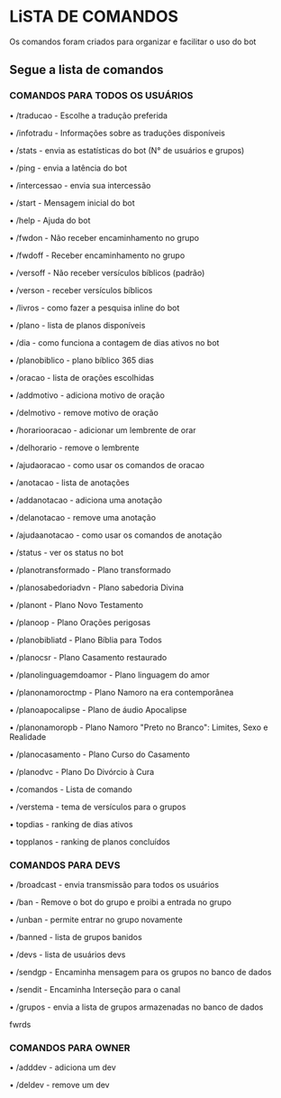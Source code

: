 # LiSTA DE COMANDOS

Os comandos foram criados para organizar e facilitar o uso do bot

## Segue a lista de comandos

### COMANDOS PARA TODOS OS USUÁRIOS

• /traducao - Escolhe a tradução preferida

• /infotradu - Informações sobre as traduções disponíveis

• /stats - envia as estatísticas do bot (N° de usuários e grupos)

• /ping - envia a latência do bot

• /intercessao - envia sua intercessão

• /start - Mensagem inicial do bot

• /help - Ajuda do bot

• /fwdon - Não receber encaminhamento no grupo

• /fwdoff - Receber encaminhamento no grupo

• /versoff - Não receber versículos bíblicos (padrão)

• /verson - receber versículos bíblicos

• /livros - como fazer a pesquisa inline do bot

• /plano - lista de planos disponíveis

• /dia - como funciona a contagem de dias ativos no bot

• /planobiblico - plano bíblico 365 dias

• /oracao - lista de orações escolhidas

• /addmotivo - adiciona motivo de oração

• /delmotivo - remove motivo de oração

• /horariooracao - adicionar um lembrente de orar

• /delhorario - remove o lembrente

• /ajudaoracao - como usar os comandos de oracao

• /anotacao - lista de anotações

• /addanotacao - adiciona uma anotação

• /delanotacao - remove uma anotação

• /ajudaanotacao - como usar os comandos de anotação

• /status - ver os status no bot

• /planotransformado - Plano transformado

• /planosabedoriadvn - Plano sabedoria Divina

• /planont - Plano Novo Testamento

• /planoop - Plano Orações perigosas

• /planobibliatd - Plano Bíblia para Todos

• /planocsr - Plano Casamento restaurado

• /planolinguagemdoamor - Plano linguagem do amor

• /planonamoroctmp - Plano Namoro na era contemporânea

• /planoapocalipse - Plano de áudio Apocalipse

• /planonamoropb - Plano Namoro "Preto no Branco": Limites, Sexo e Realidade

• /planocasamento - Plano Curso do Casamento

• /planodvc - Plano Do Divórcio à Cura

• /comandos - Lista de comando

• /verstema - tema de versículos para o grupos

• topdias - ranking de dias ativos

• topplanos - ranking de planos concluídos

### COMANDOS PARA DEVS

• /broadcast - envia transmissão para todos os usuários

• /ban - Remove o bot do grupo e proibi a entrada no grupo

• /unban - permite entrar no grupo novamente

• /banned - lista de grupos banidos

• /devs - lista de usuários devs

• /sendgp - Encaminha mensagem para os grupos no banco de dados

• /sendit - Encaminha Interseção para o canal

• /grupos - envia a lista de grupos armazenadas no banco de dados

fwrds

### COMANDOS PARA OWNER

• /adddev - adiciona um dev

• /deldev - remove um dev
